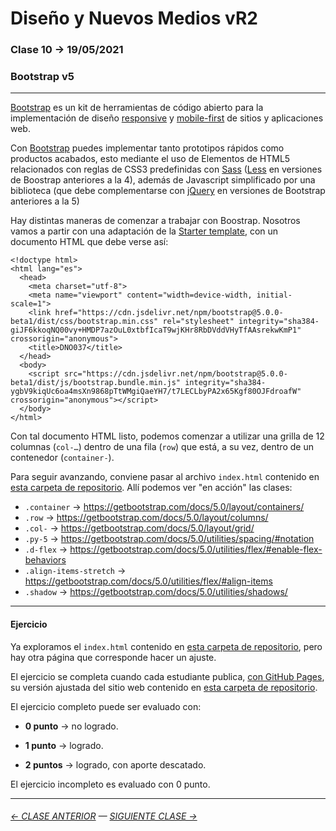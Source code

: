 # Diseño y Nuevos Medios vR2

### Clase 10 → 19/05/2021

### Bootstrap v5

- - - - - - 

[Bootstrap](https://getbootstrap.com/) es un kit de herramientas de código abierto para la implementación de diseño [responsive](https://es.wikipedia.org/wiki/Dise%C3%B1o_web_adaptable) y [mobile-first](https://en.ryte.com/wiki/Mobile_First) de sitios y aplicaciones web. 

Con [Bootstrap](https://getbootstrap.com/) puedes implementar tanto prototipos rápidos como productos acabados, esto mediante el uso de Elementos de HTML5 relacionados con reglas de CSS3 predefinidas con [Sass](https://sass-lang.com/) ([Less](http://lesscss.org/) en versiones de Boostrap anteriores a la 4), además de Javascript simplificado por una biblioteca (que debe complementarse con [jQuery](https://jquery.com/) en versiones de Bootstrap anteriores a la 5)

Hay distintas maneras de comenzar a trabajar con Boostrap. Nosotros vamos a partir con una adaptación de la [Starter template](https://getbootstrap.com/docs/5.0/getting-started/introduction/#starter-template), con un documento HTML que debe verse así: 

```
<!doctype html>
<html lang="es">
  <head>
    <meta charset="utf-8">
    <meta name="viewport" content="width=device-width, initial-scale=1">
    <link href="https://cdn.jsdelivr.net/npm/bootstrap@5.0.0-beta1/dist/css/bootstrap.min.css" rel="stylesheet" integrity="sha384-giJF6kkoqNQ00vy+HMDP7azOuL0xtbfIcaT9wjKHr8RbDVddVHyTfAAsrekwKmP1" crossorigin="anonymous">
    <title>DNO037</title>
  </head>
  <body>
    <script src="https://cdn.jsdelivr.net/npm/bootstrap@5.0.0-beta1/dist/js/bootstrap.bundle.min.js" integrity="sha384-ygbV9kiqUc6oa4msXn9868pTtWMgiQaeYH7/t7LECLbyPA2x65Kgf80OJFdroafW" crossorigin="anonymous"></script>
  </body>
</html>
```

Con tal documento HTML listo, podemos comenzar a utilizar una grilla de 12 columnas (`col-…`) dentro de una fila (`row`) que está, a su vez, dentro de un contenedor (`container-`). 

Para seguir avanzando, conviene pasar al archivo `index.html` contenido en [esta carpeta de repositorio](https://profesorfaco.github.io/dno037-2021/clase-11/index.html). Allí podemos ver "en acción" las clases:

- `.container` → https://getbootstrap.com/docs/5.0/layout/containers/
- `.row` → https://getbootstrap.com/docs/5.0/layout/columns/
- `.col-` → https://getbootstrap.com/docs/5.0/layout/grid/
- `.py-5` → https://getbootstrap.com/docs/5.0/utilities/spacing/#notation
- `.d-flex` → https://getbootstrap.com/docs/5.0/utilities/flex/#enable-flex-behaviors
- `.align-items-stretch` → https://getbootstrap.com/docs/5.0/utilities/flex/#align-items
- `.shadow` → https://getbootstrap.com/docs/5.0/utilities/shadows/

- - - - - - - 

#### Ejercicio

Ya exploramos el `index.html` contenido en [esta carpeta de repositorio](https://profesorfaco.github.io/dno037-2021/clase-10/), pero hay otra página que corresponde hacer un ajuste.

El ejercicio se completa cuando cada estudiante publica, [con GitHub Pages](https://docs.github.com/es/free-pro-team@latest/github/working-with-github-pages/configuring-a-publishing-source-for-your-github-pages-site), su versión ajustada del sitio web contenido en [esta carpeta de repositorio](https://profesorfaco.github.io/dno037-2021/clase-10/).

El ejercicio completo puede ser evaluado con:

- **0 punto** → no logrado.

- **1 punto** → logrado.

- **2 puntos** → logrado, con aporte descatado.

El ejercicio incompleto es evaluado con 0 punto.

- - - - - - - 

###### [← CLASE ANTERIOR](https://github.com/profesorfaco/dno037-2021/tree/main/clase-08) — [SIGUIENTE CLASE →](https://github.com/profesorfaco/dno037-2021/tree/main/clase-11)
